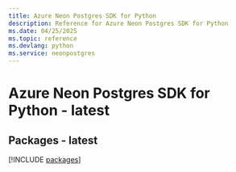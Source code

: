 ```yaml
---
title: Azure Neon Postgres SDK for Python
description: Reference for Azure Neon Postgres SDK for Python
ms.date: 04/25/2025
ms.topic: reference
ms.devlang: python
ms.service: neonpostgres
---
```

# Azure Neon Postgres SDK for Python - latest
## Packages - latest
[!INCLUDE [packages](neon-postgres-index.md)]